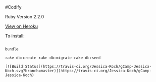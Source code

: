 #Codify

Ruby Version 2.2.0

[View on Heroku](https://guarded-everglades-5530.herokuapp.com/)



To install:

```

bundle

rake db:create rake db:migrate rake db:seed

[![Build Status](https://travis-ci.org/Jessica-Koch/gCamp-Jessica-Koch.svg?branch=master)](https://travis-ci.org/Jessica-Koch/gCamp-Jessica-Koch)
